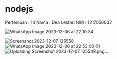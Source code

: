 # nodejs

Pertemuan : 14
Nama : Dea Lestari
NIM : 1217050032

![WhatsApp Image 2023-12-06 at 22 10 34](https://github.com/1217050032/nodejs/assets/94585987/6f9f3291-cc72-4e03-887a-a56be2f114b9)

![Screenshot 2023-12-07 125558](https://github.com/1217050032/nodejs/assets/94585987/9df8c1bc-456c-462f-8cd6-4b3378a97cbb)
![WhatsApp Image 2023-12-06 at 22 53 06 (1)](https://github.com/1217050032/nodejs/assets/94585987/65e4e861-4d71-4d71-9881-27821c2df993)
![Uploading Screenshot 2023-12-07 125548.png…]()
